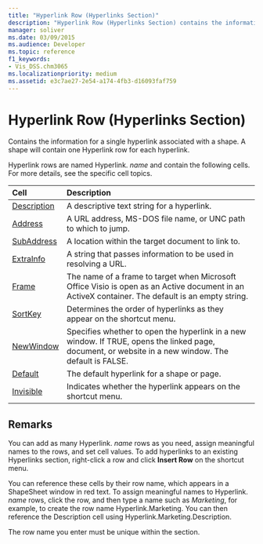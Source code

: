 ```yaml
---
title: "Hyperlink Row (Hyperlinks Section)"
description: "Hyperlink Row (Hyperlinks Section) contains the information for a single hyperlink associated with a shape."
manager: soliver
ms.date: 03/09/2015
ms.audience: Developer
ms.topic: reference
f1_keywords:
- Vis_DSS.chm3065
ms.localizationpriority: medium
ms.assetid: e3c7ae27-2e54-a174-4fb3-d16093faf759
---
```


# Hyperlink Row (Hyperlinks Section)

Contains the information for a single hyperlink associated with a shape. A shape will contain one Hyperlink row for each hyperlink.
  
Hyperlink rows are named Hyperlink. *name*  and contain the following cells. For more details, see the specific cell topics.
  
|**Cell**|**Description**|
|:-----|:-----|
|[Description](description-cell-hyperlinks-section.md) <br/> |A descriptive text string for a hyperlink. |
|[Address](address-cell-hyperlinks-section.md) <br/> |A URL address, MS-DOS file name, or UNC path to which to jump. |
|[SubAddress](subaddress-cell-hyperlinks-section.md) <br/> |A location within the target document to link to. |
|[ExtraInfo](extrainfo-cell-hyperlinks-section.md) <br/> |A string that passes information to be used in resolving a URL. |
|[Frame](frame-cell-hyperlinks-section.md) <br/> |The name of a frame to target when Microsoft Office Visio is open as an Active document in an ActiveX container. The default is an empty string. |
|[SortKey](sortkey-cell-hyperlinks-section.md) <br/> |Determines the order of hyperlinks as they appear on the shortcut menu. |
|[NewWindow](newwindow-cell-hyperlinks-section.md) <br/> |Specifies whether to open the hyperlink in a new window. If TRUE, opens the linked page, document, or website in a new window. The default is FALSE. |
|[Default](default-cell-hyperlinks-section.md) <br/> |The default hyperlink for a shape or page. |
|[Invisible](invisible-cell-hyperlinks-section.md) <br/> |Indicates whether the hyperlink appears on the shortcut menu. |

## Remarks

 You can add as many Hyperlink.  *name*  rows as you need, assign meaningful names to the rows, and set cell values. To add hyperlinks to an existing Hyperlinks section, right-click a row and click **Insert Row** on the shortcut menu.
  
You can reference these cells by their row name, which appears in a ShapeSheet window in red text. To assign meaningful names to Hyperlink. *name*  rows, click the row, and then type a name such as *Marketing*, for example, to create the row name Hyperlink.Marketing. You can then reference the Description cell using Hyperlink.Marketing.Description.
  
The row name you enter must be unique within the section.
  
